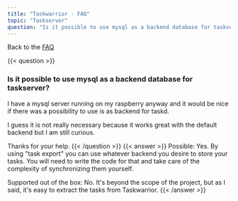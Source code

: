 ```yaml
---
title: "Taskwarrior - FAQ"
topic: "Taskserver"
question: "Is it possible to use mysql as a backend database for taskserver?"
---
```


Back to the [FAQ](/support/faq)

{{< question >}}
### Is it possible to use mysql as a backend database for taskserver?

I have a mysql server running on my raspberry anyway and it would be nice if there was a possibility to use is as backend for taskd.

I guess it is not really necessary because it works great with the default backend but I am still curious.

Thanks for your help.
{{< /question >}}
{{< answer >}}
Possible: Yes.
By using "task export" you can use whatever backend you desire to store your tasks.
You will need to write the code for that and take care of the complexity of synchronizing them yourself.

Supported out of the box: No.
It's beyond the scope of the project, but as I said, it's easy to extract the tasks from Taskwarrior.
{{< /answer >}}
